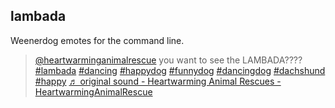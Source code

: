 ## lambada

Weenerdog emotes for the command line.


<blockquote class="tiktok-embed" cite="https://www.tiktok.com/@heartwarminganimalrescue/video/7305256555732045064" data-video-id="7305256555732045064" style="max-width: 605px;min-width: 325px;" > <section> <a target="_blank" title="@heartwarminganimalrescue" href="https://www.tiktok.com/@heartwarminganimalrescue?refer=embed">@heartwarminganimalrescue</a> you want to see the LAMBADA???? <a title="lambada" target="_blank" href="https://www.tiktok.com/tag/lambada?refer=embed">#lambada</a> <a title="dancing" target="_blank" href="https://www.tiktok.com/tag/dancing?refer=embed">#dancing</a> <a title="happydog" target="_blank" href="https://www.tiktok.com/tag/happydog?refer=embed">#happydog</a> <a title="funnydog" target="_blank" href="https://www.tiktok.com/tag/funnydog?refer=embed">#funnydog</a> <a title="dancingdog" target="_blank" href="https://www.tiktok.com/tag/dancingdog?refer=embed">#dancingdog</a> <a title="dachshund" target="_blank" href="https://www.tiktok.com/tag/dachshund?refer=embed">#dachshund</a> <a title="happy" target="_blank" href="https://www.tiktok.com/tag/happy?refer=embed">#happy</a> <a target="_blank" title="♬ original sound - Heartwarming Animal Rescues - HeartwarmingAnimalRescue" href="https://www.tiktok.com/music/original-sound-Heartwarming-Animal-Rescues-7305256582282382082?refer=embed">♬ original sound - Heartwarming Animal Rescues - HeartwarmingAnimalRescue</a> </section> </blockquote> <script async src="https://www.tiktok.com/embed.js"></script>